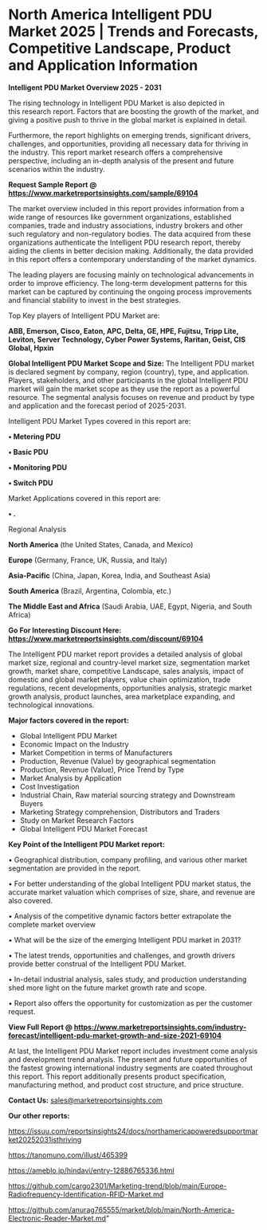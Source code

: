 # North America Intelligent PDU Market 2025 | Trends and Forecasts, Competitive Landscape, Product and Application Information

<Strong> Intelligent PDU Market Overview 2025 - 2031</strong>

The rising technology in Intelligent PDU Market is also depicted in this research report. Factors that are boosting the growth of the market, and giving a positive push to thrive in the global market is explained in detail.

Furthermore, the report highlights on emerging trends, significant drivers, challenges, and opportunities, providing all necessary data for thriving in the industry. This report market research offers a comprehensive perspective, including an in-depth analysis of the present and future scenarios within the industry.

<strong>Request Sample Report @ <a href=https://www.marketreportsinsights.com/sample/69104>https://www.marketreportsinsights.com/sample/69104</a></strong>

The market overview included in this report provides information from a wide range of resources like government organizations, established companies, trade and industry associations, industry brokers and other such regulatory and non-regulatory bodies. The data acquired from these organizations authenticate the Intelligent PDU research report, thereby aiding the clients in better decision making. Additionally, the data provided in this report offers a contemporary understanding of the market dynamics.

The leading players are focusing mainly on technological advancements in order to improve efficiency. The long-term development patterns for this market can be captured by continuing the ongoing process improvements and financial stability to invest in the best strategies.

Top Key players of Intelligent PDU Market are:

<strong>ABB, Emerson, Cisco, Eaton, APC, Delta, GE, HPE, Fujitsu, Tripp Lite, Leviton, Server Technology, Cyber Power Systems, Raritan, Geist, CIS Global, Hpxin</strong>

<strong><b>Global Intelligent PDU Market Scope and Size:</b></strong>
The Intelligent PDU market is declared segment by company, region (country), type, and application. Players, stakeholders, and other participants in the global Intelligent PDU market will gain the market scope as they use the report as a powerful resource. The segmental analysis focuses on revenue and product by type and application and the forecast period of 2025-2031.

Intelligent PDU Market Types covered in this report are:

<strong>• Metering PDU

• Basic PDU

• Monitoring PDU

• Switch PDU</strong>

Market Applications covered in this report are:

<strong>• .</strong> 

Regional Analysis

<strong>North America</strong> (the United States, Canada, and Mexico)

<strong>Europe</strong> (Germany, France, UK, Russia, and Italy)

<strong>Asia-Pacific</strong> (China, Japan, Korea, India, and Southeast Asia)

<strong>South America</strong> (Brazil, Argentina, Colombia, etc.)

<strong>The Middle East and Africa</strong> (Saudi Arabia, UAE, Egypt, Nigeria, and South Africa)

<strong>Go For Interesting Discount Here: <a href=https://www.marketreportsinsights.com/discount/69104>https://www.marketreportsinsights.com/discount/69104</a></strong>

The Intelligent PDU market report provides a detailed analysis of global market size, regional and country-level market size, segmentation market growth, market share, competitive Landscape, sales analysis, impact of domestic and global market players, value chain optimization, trade regulations, recent developments, opportunities analysis, strategic market growth analysis, product launches, area marketplace expanding, and technological innovations.

<strong><b>Major factors covered in the report:</b></strong>
<ul>
  <li>Global Intelligent PDU Market </li>
  <li>Economic Impact on the Industry</li>
  <li>Market Competition in terms of Manufacturers</li>
  <li>Production, Revenue (Value) by geographical segmentation</li>
  <li>Production, Revenue (Value), Price Trend by Type</li>
  <li>Market Analysis by Application</li>
  <li>Cost Investigation</li>
  <li>Industrial Chain, Raw material sourcing strategy and Downstream Buyers</li>
  <li>Marketing Strategy comprehension, Distributors and Traders</li>
  <li>Study on Market Research Factors</li>
  <li>Global Intelligent PDU Market Forecast</li>
</ul>

<strong><b>Key Point of the Intelligent PDU Market report:</b></strong>

• Geographical distribution, company profiling, and various other market segmentation are provided in the report.

• For better understanding of the global Intelligent PDU market status, the accurate market valuation which comprises of size, share, and revenue are also covered.

• Analysis of the competitive dynamic factors better extrapolate the complete market overview

• What will be the size of the emerging Intelligent PDU market in 2031?

• The latest trends, opportunities and challenges, and growth drivers provide better construal of the Intelligent PDU Market.

• In-detail industrial analysis, sales study, and production understanding shed more light on the future market growth rate and scope.

• Report also offers the opportunity for customization as per the customer request.

<strong><b>View Full Report @ <a href=https://www.marketreportsinsights.com/industry-forecast/intelligent-pdu-market-growth-and-size-2021-69104>https://www.marketreportsinsights.com/industry-forecast/intelligent-pdu-market-growth-and-size-2021-69104</a></b></strong>


At last, the Intelligent PDU Market report includes investment come analysis and development trend analysis. The present and future opportunities of the fastest growing international industry segments are coated throughout this report. This report additionally presents product specification, manufacturing method, and product cost structure, and price structure.

<strong>Contact Us:</strong>
sales@marketreportsinsights.com

<strong>Our other reports:</strong>

<a href=https://issuu.com/reportsinsights24/docs/northamericapoweredsupportmarket20252031isthriving>https://issuu.com/reportsinsights24/docs/northamericapoweredsupportmarket20252031isthriving</a>

<a href=https://tanomuno.com/illust/465399>https://tanomuno.com/illust/465399</a>

<a href=https://ameblo.jp/hindavi/entry-12886765336.html>https://ameblo.jp/hindavi/entry-12886765336.html</a>

<a href=https://github.com/cargo2301/Marketing-trend/blob/main/Europe-Radiofrequency-Identification-RFID-Market.md>https://github.com/cargo2301/Marketing-trend/blob/main/Europe-Radiofrequency-Identification-RFID-Market.md</a>

<a href=https://github.com/anurag765555/market/blob/main/North-America-Electronic-Reader-Market.md>https://github.com/anurag765555/market/blob/main/North-America-Electronic-Reader-Market.md</a>"
